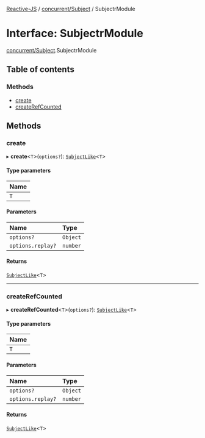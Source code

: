 [Reactive-JS](../README.md) / [concurrent/Subject](../modules/concurrent_Subject.md) / SubjectrModule

# Interface: SubjectrModule

[concurrent/Subject](../modules/concurrent_Subject.md).SubjectrModule

## Table of contents

### Methods

- [create](concurrent_Subject.SubjectrModule.md#create)
- [createRefCounted](concurrent_Subject.SubjectrModule.md#createrefcounted)

## Methods

### create

▸ **create**<`T`\>(`options?`): [`SubjectLike`](concurrent.SubjectLike.md)<`T`\>

#### Type parameters

| Name |
| :------ |
| `T` |

#### Parameters

| Name | Type |
| :------ | :------ |
| `options?` | `Object` |
| `options.replay?` | `number` |

#### Returns

[`SubjectLike`](concurrent.SubjectLike.md)<`T`\>

___

### createRefCounted

▸ **createRefCounted**<`T`\>(`options?`): [`SubjectLike`](concurrent.SubjectLike.md)<`T`\>

#### Type parameters

| Name |
| :------ |
| `T` |

#### Parameters

| Name | Type |
| :------ | :------ |
| `options?` | `Object` |
| `options.replay?` | `number` |

#### Returns

[`SubjectLike`](concurrent.SubjectLike.md)<`T`\>
